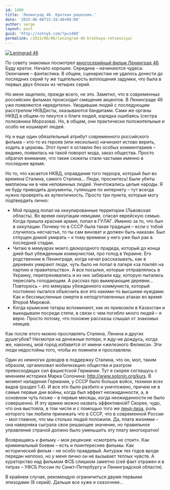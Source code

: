 ```yaml
---
id: 1488
title: 'Ленинград 46. Краткая рецензия.'
date: '2015-06-06T15:28:48+00:00'
author: serge
layout: post
guid: 'http://sotnyk.com/?p=1488'
permalink: /2015/06/06/leningrad-46-kratkaya-retsenziya/
---
```


[![Leningrad 46](https://sotnyk.github.io/wp-content/uploads/2015/06/803233-210x300.jpg)](https://sotnyk.github.io/wp-content/uploads/2015/06/803233.jpg)

По совету знакомых посмотрел [многосерийный фильм Ленинград 46](https://ru.wikipedia.org/wiki/%D0%9B%D0%B5%D0%BD%D0%B8%D0%BD%D0%B3%D1%80%D0%B0%D0%B4_46). Буду краток. Начало хорошее. Середина – начинаются чудеса. Окончание – фантастика. В общем, сценаристам не удалось донести до последних серий ту же тщательность воплощения задумки, что была в первых двух блоках из четырех серий.

Но меня зацепило, прежде всего, не это. Заметил, что в современных российских фильмах происходит смещение акцентов. В Ленинграде 46 уже появляются «вредители». Уводившие людей с последующим расстрелом НКВДисты, оказываются бандитами. Сами же органы НКВД в общем-то пекутся о благе людей, изредка ошибаясь (сестра полковника Морозова). Но, в общем, они практически положительные и особо не кошмарят людей.

Ну и еще один обязательный атрибут современного российского фильма – кто-то из героев (или несколько) начинают истово верить, ходить в церковь. Этот пункт я оставлю без особых комментариев – видимо, появилась на такой поворот мода, заказ общества. Просто обратил внимание, что такие сюжеты стали частыми именно в последнее время.

Но то, что касается НКВД, оправдания того террора, который был во времена Сталина, самого Сталина… Люди, проснитесь! Были убиты миллионы ни в чем неповинных людей. Уничтожались целые народы. Я не буду приводить документы, гуляющие по интернету – тут всегда нужно проверять их аутентичность. Просто три пункта, которые могу подтвердить лично:

- Мой прадед попал на оккупированные территории (Львовская область). Во время оккупации немцами, спасал еврейскую семью. Когда пришла красная армия, попал в ГУЛАГ. Именно за то, что был в оккупации. Почему-то в СССР была такая традиция – если с тобой случилось несчастье, то ты сам виноват и должен быть наказан. Был отпущен домой умирать – к тому времени у него уже был рак в последней стадии.
- Читаю в мемуарах моего двоюродного прадеда, который до конца дней был убежденным коммунистом, про голод в Украине. Его родственник в Ленинграде, когда начал рассказывать, как в деревнях умирают люди, чуть было не попал в лагеря «за поклёп на партию и правительство». А все посылки, которые отправлялись в Украину, перетряхивались и из них забирали еду, которую пытались переслать голодающим. А рассказ про вымирающие деревни… Повторюсь – это мемуары убежденного коммуниста, который постоянно пытался объяснить все это какими-то высшими нуждами. Как и бессмысленные смерти в неподготовленных атаках во время Второй Мировой.
- Когда крымские татары вспоминают, как их привозили в Казахстан и выкидывали посреди степи, в связи с чем погибло много людей – я верю. Просто потому, что похожие рассказы слышал от знакомых немцев.

Как после этого можно прославлять Сталина, Ленина и других душегубов? Несмотря на денежные потери, я жду-не дождусь, когда же, наконец, мой город избавится от имени «железного Феликса». Эти люди недостойны того, чтобы их помнили и прославляли.

Один из немногих доводов в поддержку Сталина, что он, мол, таким образом, организовал мобилизацию общества и разгром превосходящих сил фашистской Германии. Тут я скорее соглашусь с мнением историка Марка Солонина: <http://www.solonin.org/kurs>. В момент нападения Германии, у СССР было больше войск, техники всех видов (раздел 1.4). И все это было разбито и уничтожено, причем не в самые первые дни войны, когда был эффект неожиданности, а, в основном чуть позже – в первые месяцы, когда неожиданности не было совершенно. И эту армию можно назвать эффективной? Скорее, чудо, что она выстояла, в том числе и с помощью того же [ленд-лиза](https://ru.wikipedia.org/wiki/%D0%9B%D0%B5%D0%BD%D0%B4-%D0%BB%D0%B8%D0%B7), роль которого так любили принижать что в СССР, что в современной России – мол главное, что мы столько людей положили. Да, плата жизнями – она наверняка сыграла свое решающее значение, но правильное управление страной должно было уменьшить эту плату многократно!

Возвращаясь к фильму – моя рецензия: «смотреть не стоит». Как криминальный боевик – есть и поинтереснее фильмы. Как исторический фильм – не особо правдивый. Антураж тех годов вроде передан неплохо, но у меня лично он не вызывает теплых чувств. А кураторство над фильмом ФСБ слишком заметно (сей факт отражен и в титрах – УФСБ России по Санкт-Петербургу и Ленинградской области).

В крайнем случае, рекомендую ограничиться двумя первыми эпизодами (8 серий). Дальше все хуже и сказочнее…